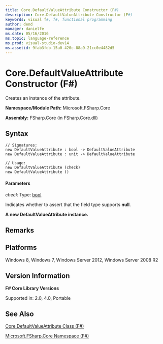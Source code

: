 ```yaml
---
title: Core.DefaultValueAttribute Constructor (F#)
description: Core.DefaultValueAttribute Constructor (F#)
keywords: visual f#, f#, functional programming
author: dend
manager: danielfe
ms.date: 05/16/2016
ms.topic: language-reference
ms.prod: visual-studio-dev14
ms.assetid: 9fab3fdb-15a0-420c-88a9-21cc0e4482d5 
---
```


# Core.DefaultValueAttribute Constructor (F#)

Creates an instance of the attribute.

**Namespace/Module Path:** Microsoft.FSharp.Core

**Assembly:** FSharp.Core (in FSharp.Core.dll)


## Syntax

```
// Signatures:
new DefaultValueAttribute : bool -> DefaultValueAttribute
new DefaultValueAttribute : unit -> DefaultValueAttribute

// Usage:
new DefaultValueAttribute (check)
new DefaultValueAttribute ()
```

#### Parameters
*check*
Type: [bool](https://msdn.microsoft.com/library/89c0cf9c-49ce-4207-a3be-555851a67dd5)


Indicates whether to assert that the field type supports **null**.



**A new DefaultValueAttribute instance.**
## Remarks

## Platforms
Windows 8, Windows 7, Windows Server 2012, Windows Server 2008 R2


## Version Information
**F# Core Library Versions**

Supported in: 2.0, 4.0, Portable




## See Also
[Core.DefaultValueAttribute Class &#40;F&#35;&#41;](Core.DefaultValueAttribute-Class-%5BFSharp%5D.md)

[Microsoft.FSharp.Core Namespace &#40;F&#35;&#41;](Microsoft.FSharp.Core-Namespace-%5BFSharp%5D.md)

